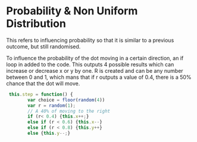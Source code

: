 # Probability & Non Uniform Distribution

This refers to influencing probability so that it is similar to a previous outcome, but still randomised.

To influence the probability of the dot moving in a certain direction, an if loop in added to the code. This outputs 4 possible results which can increase or decrease x or y by one. R is created and can be any number between 0 and 1, which mans that if r outputs a value of 0.4, there is a 50% chance that the dot will move.

```javascript
 this.step = function() {
        var choice = floor(random(4))
        var r = random(1);
        // A 40% of moving to the right
        if (r< 0.4) {this.x++;}
        else if (r < 0.6) {this.x--}
        else if (r < 0.8) {this.y++}
        else {this.y--;}
        
```